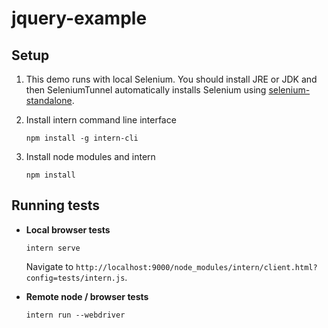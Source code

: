 jquery-example
=============
## Setup

1. This demo runs with local Selenium.
   You should install JRE or JDK and then SeleniumTunnel automatically installs Selenium using [selenium-standalone](https://www.npmjs.com/package/selenium-standalone).
   
2. Install intern command line interface

   ```
   npm install -g intern-cli
   ```

3. Install node modules and intern

    ```
    npm install
    ```

## Running tests

* **Local browser tests**

    ```
    intern serve
    ```

    Navigate to `http://localhost:9000/node_modules/intern/client.html?config=tests/intern.js`.

* **Remote node / browser tests**

    ```
    intern run --webdriver
    ```
